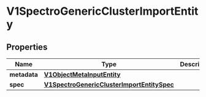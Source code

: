 # V1SpectroGenericClusterImportEntity

## Properties
Name | Type | Description | Notes
------------ | ------------- | ------------- | -------------
**metadata** | [**V1ObjectMetaInputEntity**](V1ObjectMetaInputEntity.md) |  |  [optional]
**spec** | [**V1SpectroGenericClusterImportEntitySpec**](V1SpectroGenericClusterImportEntitySpec.md) |  |  [optional]
